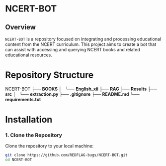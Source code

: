 # NCERT-BOT

## Overview

`NCERT-BOT` is a repository focused on integrating and processing educational content from the NCERT curriculum. This project aims to create a bot that can assist with accessing and querying NCERT books and related educational resources.

# Repository Structure

NCERT-BOT
├── **BOOKS**
│   └── **English_xii**
├── **RAG**
├── **Results**
├── **src**
│   └── **extraction.py**
├── **.gitignore**
├── **README.md**
└── **requirements.txt**

# Installation

### 1. Clone the Repository

Clone the repository to your local machine:

```bash
git clone https://github.com/REDFLAG-bugs/NCERT-BOT.git
cd NCERT-BOT

